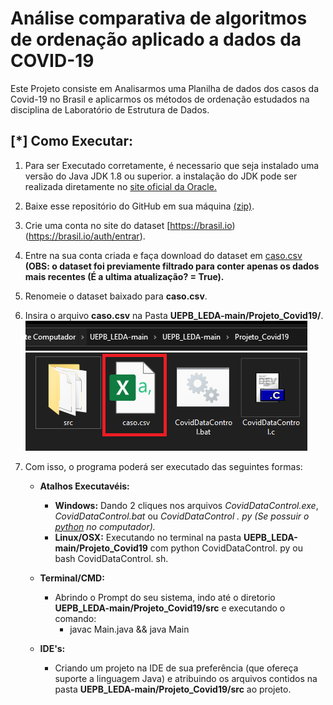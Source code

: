 # Análise comparativa de algoritmos de ordenação aplicado a dados da COVID-19

Este Projeto consiste em Analisarmos uma Planilha de dados dos casos da Covid-19 no Brasil e aplicarmos os métodos de ordenação estudados na disciplina de Laboratório de Estrutura de Dados. 


## [*] Como Executar:

1. Para ser Executado corretamente, é necessario que seja instalado uma versão do Java JDK 1.8 ou superior.
 a instalação do JDK pode ser realizada diretamente no [site oficial da Oracle.](https://www.oracle.com/br/java/technologies/javase/javase-jdk8-downloads.html)
 
2. Baixe esse repositório do GitHub em sua máquina [(zip)](https://github.com/allen080/UEPB_LEDA/archive/refs/heads/main.zip).
3. Crie uma conta no site do dataset [https://brasil.io)(https://brasil.io/auth/entrar).
4. Entre na sua conta criada e faça download do dataset em [caso.csv](https://brasil.io/dataset/covid19/caso/?is_last=True&format=csv) **(OBS: o dataset foi previamente filtrado para conter apenas os dados mais recentes (É a ultima atualização? = True).**
5. Renomeie o dataset baixado para **caso.csv**. 
6. Insira o arquivo **caso.csv** na Pasta **UEPB_LEDA-main/Projeto_Covid19/**.
 ![Alt text](img/csv.png "Title")
9. Com isso, o programa poderá ser executado das seguintes formas:

	- **Atalhos Executavéis:**
		- **Windows:** Dando 2 cliques nos arquivos *CovidDataControl.exe*, *CovidDataControl.bat* ou *CovidDataControl . py (Se possuir o [python](https://www.python.org/downloads) no computador).*
		-  **Linux/OSX:** Executando no terminal na pasta **UEPB_LEDA-main/Projeto_Covid19** com python CovidDataControl. py ou bash CovidDataControl. sh.

	- **Terminal/CMD:**
		- Abrindo o Prompt do seu sistema, indo até o diretorio **UEPB_LEDA-main/Projeto_Covid19/src** e executando o comando: 
			- javac Main.java && java Main
	- **IDE's:**
		- Criando um projeto na IDE de sua preferência (que ofereça suporte a linguagem Java) e atribuindo os arquivos contidos na pasta **UEPB_LEDA-main/Projeto_Covid19/src** ao projeto.
